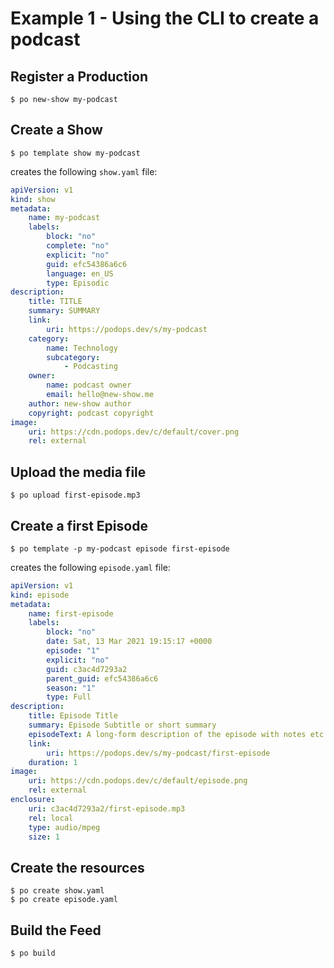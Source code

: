 # Example 1 - Using the CLI to create a podcast

## Register a Production

```shell
$ po new-show my-podcast
```

## Create a Show

```shell
$ po template show my-podcast
```

creates the following `show.yaml` file:

```yaml
apiVersion: v1
kind: show
metadata:
    name: my-podcast
    labels:
        block: "no"
        complete: "no"
        explicit: "no"
        guid: efc54386a6c6
        language: en_US
        type: Episodic
description:
    title: TITLE
    summary: SUMMARY
    link:
        uri: https://podops.dev/s/my-podcast
    category:
        name: Technology
        subcategory:
            - Podcasting
    owner:
        name: podcast owner
        email: hello@new-show.me
    author: new-show author
    copyright: podcast copyright
image:
    uri: https://cdn.podops.dev/c/default/cover.png
    rel: external
```

## Upload the media file

```shell
$ po upload first-episode.mp3
```

## Create a first Episode

```shell
$ po template -p my-podcast episode first-episode
```

creates the following `episode.yaml` file:

```yaml
apiVersion: v1
kind: episode
metadata:
    name: first-episode
    labels:
        block: "no"
        date: Sat, 13 Mar 2021 19:15:17 +0000
        episode: "1"
        explicit: "no"
        guid: c3ac4d7293a2
        parent_guid: efc54386a6c6
        season: "1"
        type: Full
description:
    title: Episode Title
    summary: Episode Subtitle or short summary
    episodeText: A long-form description of the episode with notes etc.
    link:
        uri: https://podops.dev/s/my-podcast/first-episode
    duration: 1
image:
    uri: https://cdn.podops.dev/c/default/episode.png
    rel: external
enclosure:
    uri: c3ac4d7293a2/first-episode.mp3
    rel: local
    type: audio/mpeg
    size: 1
```

## Create the resources

```shell
$ po create show.yaml
$ po create episode.yaml
```

## Build the Feed

```shell
$ po build
```